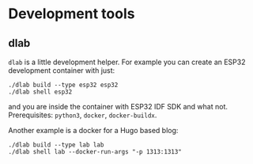 # Development tools

## dlab

`dlab` is a little development helper.
For example you can create an ESP32 development container with just:
```
./dlab build --type esp32 esp32
./dlab shell esp32
```
and you are inside the container with ESP32 IDF SDK and what not.
Prerequisites: `python3`, `docker`, `docker-buildx`.

Another example is a docker for a Hugo based blog:
```
./dlab build --type lab lab
./dlab shell lab --docker-run-args "-p 1313:1313"
```
